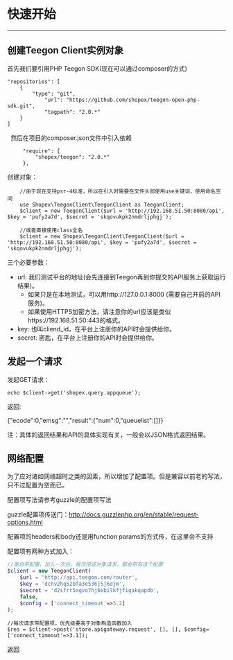 # 快速开始 #
----------


## 创建Teegon Client实例对象 ##
首先我们要引用PHP Teegon SDK(现在可以通过composer的方式)
```
"repositories": [
    {
        "type": "git",
            "url": "https://github.com/shopex/teegon-open-php-sdk.git",
            "tagpath": "2.0.*"
    }
]

```
 
然后在项目的composer.json文件中引入依赖
```
     "require": {
         "shopex/teegon": "2.0.*"
     },

```

创建对象：
```
    //由于现在支持psr-4标准，所以在引入时需要在文件头部使用use关键词，使用命名空间
    use Shopex\TeegonClient\TeegonClient as TeegonClient;
    $client = new TeegonClient($url = 'http://192.168.51.50:8080/api', $key = 'pufy2a7d', $secret = 'skqovukpk2nmdrljphgj');

    //或者直接使用class全名
    $client = new Shopex\TeegonClient\TeegonClient($url = 'http://192.168.51.50:8080/api', $key = 'pufy2a7d', $secret = 'skqovukpk2nmdrljphgj');

```

三个必要参数：

- url: 我们测试平台的地址(会先连接到Teegon再到你提交的API服务上获取运行结果)。
  - 如果只是在本地测试，可以用http://127.0.0.1:8000 (需要自己开启的API服务)。
  - 如果使用HTTPS加密方法，请注意你的url应该是类似https://192.168.51.50:443的格式。
- key: 也叫cliend_id，在平台上注册你的API时会提供给你。
- secret: 密匙，在平台上注册你的API时会提供给你。


## 发起一个请求
发起GET请求：

    echo $client->get('shopex.query.appqueue');

返回:

{"ecode":0,"emsg":"","result":{"num":0,"queuelist":[]}}


注：具体的返回结果和API的具体实现有关，一般会以JSON格式返回结果。

## 网络配置

为了应对诸如网络超时之类的因素，所以增加了配置项。但是兼容以前老的写法，只不过配置为空而已。

配置项写法请参考guzzle的配置项写法

guzzle配置项传送门：http://docs.guzzlephp.org/en/stable/request-options.html

配置项的headers和body还是用function params的方式传，在这里会不支持

配置项有两种方式加入：

```php
//类自带配置，加入一次后，每次用该对象请求，都会带有这个配置
$client = new TeegonClient(
    $url = 'http://api.teegon.com/router',
    $key = 'dchv2hq52bfa3e536j5j6djm',
    $secret = 'd2sfrr5xgvo7hj6ebilkfjfigakqapdb',
    false,
    $config = ['connect_timeout'=>3.2]
);
```

```
//每次请求带配置项，优先级要高于对象构造函数加入
$res = $client->post('store.apigateway.request', [], [], $config=['connect_timeout'=>3.1]);
```

[返回](index.md)
